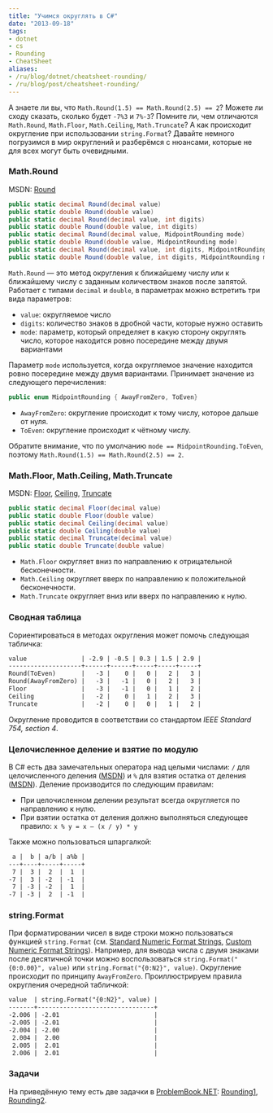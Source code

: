```yaml
---
title: "Учимся округлять в C#"
date: "2013-09-18"
tags:
- dotnet
- cs
- Rounding
- CheatSheet
aliases:
- /ru/blog/dotnet/cheatsheet-rounding/
- /ru/blog/post/cheatsheet-rounding/
---
```


А знаете ли вы, что `Math.Round(1.5) == Math.Round(2.5) == 2`? Можете ли сходу сказать, сколько будет `-7%3` и `7%-3`? Помните ли, чем отличаются
`Math.Round`, `Math.Floor`, `Math.Ceiling`, `Math.Truncate`? А как происходит округление при использовании `string.Format`? Давайте немного погрузимся в мир округлений и разберёмся с нюансами, которые не для всех могут быть очевидными.<!--more-->

### Math.Round

MSDN:
[Round](http://msdn.microsoft.com/en-us/library/system.math.round.aspx)

```cs
public static decimal Round(decimal value)
public static double Round(double value)
public static decimal Round(decimal value, int digits)
public static double Round(double value, int digits)
public static decimal Round(decimal value, MidpointRounding mode)
public static double Round(double value, MidpointRounding mode)
public static decimal Round(decimal value, int digits, MidpointRounding mode)
public static double Round(double value, int digits, MidpointRounding mode)
```

`Math.Round` — это метод округления к ближайшему числу или к ближайшему числу с заданным количеством знаков после запятой. Работает с типами `decimal` и `double`, в параметрах можно встретить три вида параметров:

* `value`: округляемое число
* `digits`: количество знаков в дробной части, которые нужно оставить
* `mode`: параметр, который определяет в какую сторону округлять число, которое находится ровно посередине между двумя вариантами

Параметр `mode` используется, когда округляемое значение находится ровно посередине между двумя вариантами. Принимает значение из следующего перечисления:

```cs
public enum MidpointRounding { AwayFromZero, ToEven}
```

* `AwayFromZero`: округление происходит к тому числу, которое дальше от нуля.
* `ToEven`: округление происходит к чётному числу.

Обратите внимание, что по умолчанию `mode == MidpointRounding.ToEven`, поэтому `Math.Round(1.5) == Math.Round(2.5) == 2`.

### Math.Floor, Math.Ceiling, Math.Truncate

MSDN:
[Floor](http://msdn.microsoft.com/en-us/library/system.math.floor.aspx),
[Ceiling](http://msdn.microsoft.com/en-us/library/system.math.ceiling.aspx),
[Truncate](http://msdn.microsoft.com/en-us/library/system.math.truncate.aspx)

```cs
public static decimal Floor(decimal value)
public static double Floor(double value)
public static decimal Ceiling(decimal value)
public static double Ceiling(double value)
public static decimal Truncate(decimal value)
public static double Truncate(double value)
```

* `Math.Floor` округляет вниз по направлению к отрицательной бесконечности.
* `Math.Ceiling` округляет вверх по направлению к положительной бесконечности.
* `Math.Truncate` округляет вниз или вверх по направлению к нулю.


### Сводная таблица

Сориентироваться в методах округления может помочь следующая табличка:

```md
value               | -2.9 | -0.5 | 0.3 | 1.5 | 2.9 |
--------------------+------+------+-----+-----+-----+
Round(ToEven)       |   -3 |    0 |   0 |   2 |   3 |
Round(AwayFromZero) |   -3 |   -1 |   0 |   2 |   3 |
Floor               |   -3 |   -1 |   0 |   1 |   2 |
Ceiling             |   -2 |    0 |   1 |   2 |   3 |
Truncate            |   -2 |    0 |   0 |   1 |   2 |
```

Округление проводится в соответствии со стандартом *IEEE Standard 754, section 4*.

### Целочисленное деление и взятие по модулю

В C# есть два замечательных оператора над целыми числами: `/` для целочисленного деления ([MSDN](http://msdn.microsoft.com/en-us/library/3b1ff23f.aspx)) и `%`
для взятия остатка от деления ([MSDN](http://msdn.microsoft.com/en-us/library/0w4e0fzs.aspx)). Деление производится по следующим правилам:

* При целочисленном делении результат всегда округляется по направлению к нулю.
* При взятии остатка от деления должно выполняться следующее правило: `x % y = x – (x / y) * y`

Также можно пользоваться шпаргалкой:

```md
 a |  b | a/b | a%b |
---+----+-----+-----+
 7 |  3 |  2  |  1  |
-7 |  3 | -2  | -1  |
 7 | -3 | -2  |  1  |
-7 | -3 |  2  | -1  |
```

### string.Format

При форматировании чисел в виде строки можно пользоваться функцией `string.Format` (см. [Standard Numeric Format Strings](http://msdn.microsoft.com/en-us/library/dwhawy9k.aspx), [Custom Numeric Format Strings](http://msdn.microsoft.com/en-us/library/0c899ak8.aspx)). Например, для вывода числа с двумя знаками после десятичной точки можно воспользоваться `string.Format("{0:0.00}", value)` или `string.Format("{0:N2}", value)`. Округление происходит по принципу `AwayFromZero`. Проиллюстрируем правила округления очередной табличкой:

```md
value  | string.Format("{0:N2}", value) |
-------+--------------------------------+
-2.006 | -2.01                          |
-2.005 | -2.01                          |
-2.004 | -2.00                          |
 2.004 |  2.00                          |
 2.005 |  2.01                          |
 2.006 |  2.01                          |
```

### Задачи

На приведённую тему есть две задачки в [ProblemBook.NET](https://github.com/AndreyAkinshin/ProblemBook.NET): [Rounding1](https://andreyakinshin.gitbook.io/problembookdotnet/ru/math/rounding1-p), [Rounding2](https://andreyakinshin.gitbook.io/problembookdotnet/ru/math/rounding2-p).